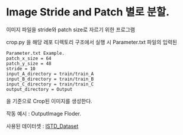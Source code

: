 # Image Stride and Patch 별로 분할.
이미지 파일을 stride와 patch size로 자르기 위한 프로그램

crop.py 을 해당 레포 디렉토리 구조에서 실행 시 Parameter.txt 파일의 입력된 

```
Parameter.txt Example.
patch_x_size = 64
patch_y_size = 48
stride = 10
input_A_directory = train/train_A
input_B_directory = train/train_B
input_C_directory = train/train_C
output_directory = Output
```
을 기준으로 Crop된 이미지를 생성한다.

작동 예시 : OutputImage Floder.

사용된 데이터셋 : [ISTD_Dataset](https://drive.google.com/file/d/1I0qw-65KBA6np8vIZzO6oeiOvcDBttAY/view)
